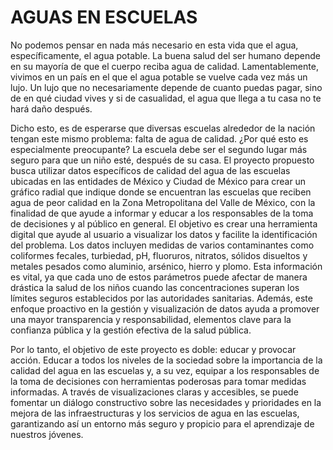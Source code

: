 # AGUAS EN ESCUELAS
No podemos pensar en nada más necesario en esta vida que el agua, específicamente, el agua potable. La buena salud del ser humano depende en su mayoría de que el cuerpo reciba agua de calidad. Lamentablemente, vivimos en un país en el que el agua potable se vuelve cada vez más un lujo. Un lujo que no necesariamente depende de cuanto puedas pagar, sino de en qué ciudad vives y si de casualidad, el agua que llega a tu casa no te hará daño después. 

Dicho esto, es de esperarse que diversas escuelas alrededor de la nación tengan este mismo problema: falta de agua de calidad. ¿Por qué esto es especialmente preocupante? La escuela debe ser el segundo lugar más seguro para que un niño esté, después de su casa. El proyecto propuesto busca utilizar datos específicos de calidad del agua de las escuelas ubicadas en las entidades de México y Ciudad de México para crear un gráfico radial que indique donde se encuentran las escuelas que reciben agua de peor calidad en la Zona Metropolitana del Valle de México, con la finalidad de que ayude a informar y educar a los responsables de la toma de decisiones y al público en general. El objetivo es crear una herramienta digital que ayude al usuario a visualizar los datos y facilite la identificación del problema. Los datos incluyen medidas de varios contaminantes como coliformes fecales, turbiedad, pH, fluoruros, nitratos, sólidos disueltos y metales pesados como aluminio, arsénico, hierro y plomo. Esta información es vital, ya que cada uno de estos parámetros puede afectar de manera drástica la salud de los niños cuando las concentraciones superan los límites seguros establecidos por las autoridades sanitarias.
Además, este enfoque proactivo en la gestión y visualización de datos ayuda a promover una mayor transparencia y responsabilidad, elementos clave para la confianza pública y la gestión efectiva de la salud pública.

Por lo tanto, el objetivo de este proyecto es doble: educar y provocar acción. Educar a todos los niveles de la sociedad sobre la importancia de la calidad del agua en las escuelas y, a su vez, equipar a los responsables de la toma de decisiones con herramientas poderosas para tomar medidas informadas. A través de visualizaciones claras y accesibles, se puede fomentar un diálogo constructivo sobre las necesidades y prioridades en la mejora de las infraestructuras y los servicios de agua en las escuelas, garantizando así un entorno más seguro y propicio para el aprendizaje de nuestros jóvenes.
